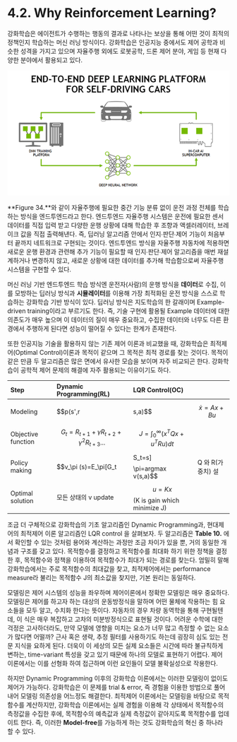 # 4.2. Why Reinforcement Learning?

강화학습은 에이전트가 수행하는 행동의 결과로 나타나는 보상을 통해 어떤 것이 최적의 정책인지 학습하는 머신 러닝 방식이다. 강화학습은 인공지능 중에서도 제어 공학과 비슷한 성격을 가지고 있으며 자율주행 외에도 로봇공학, 드론 제어 분야, 게임 등 현재 다양한 분야에서 활용되고 있다.

![Figure 34. End-to-End Learning](../.gitbook/assets/figure-34.png)

**Figure 34.**와 같이 자율주행에 필요한 중간 기능 분류 없이 운전 과정 전체를 학습하는 방식을 엔드투엔드라고 한다. 엔드투엔드 자율주행 시스템은 운전에 필요한 센서 데이터를 직접 입력 받고 다양한 운행 상황에 대해 학습한 후 조향과 액셀러레이터, 브레이크 값을 직접 출력해낸다. 즉, 딥러닝 알고리즘 안에서 인지∙판단∙제어 기능이 처음부터 끝까지 네트워크로 구현되는 것이다. 엔드투엔드 방식을 자율주행 자동차에 적용하면 새로운 운행 환경과 관련해 추가 기능이 필요할 때 인지∙판단∙제어 알고리즘을 매번 재설계하거나 변경하지 않고, 새로운 상황에 대한 데이터를 추가해 학습함으로써 자율주행 시스템을 구현할 수 있다.

머신 러닝 기반 엔드투엔드 학습 방식엔 운전자\(사람\)의 운행 방식을 **데이터**로 수집, 이를 모방하는 딥러닝 방식과 **시뮬레이터**를 이용해 가장 최적화된 운전 방식을 스스로 학습하는 강화학습 기반 방식이 있다. 딥러닝 방식은 지도학습의 한 갈래이며 Example-driven training이라고 부르기도 한다. 즉, 기술 구현에 활용될 Example 데이터에 대한 의존도가 매우 높으며 이 데이터의 질이 매우 중요하고, 수집한 데이터와 너무도 다른 환경에서 주행하게 된다면 성능이 떨어질 수 있다는 한계가 존재한다.

또한 인공지능 기술을 활용하지 않는 기존 제어 이론과 비교했을 때, 강화학습은 최적제어\(Optimal Control\)이론과 목적이 같으며 그 목적은 최적 경로를 찾는 것이다. 목적이 같은 만큼 두 알고리즘은 많은 면에서 유사한 모습을 보이며 자주 비교되곤 한다. 강화학습이 공학적 제어 문제의 해결에 자주 활용되는 이유이기도 하다.

| Step | Dynamic Programming\(RL\) | LQR Control\(OC\) |  |
| :--- | :--- | :--- | :--- |
| Modeling | $$p\(s',r | s,a\)$$ | $$\dot{x}=Ax+Bu$$ |
| Objective function | $$G_t=R_{t+1}+\gamma R_{t+2}+\gamma^2R_{t+3} ...$$ | $$J=\int_{0}^{\infty }(x^TQx+u^TRu)dt$$ |  |
| Policy making | $$v_\pi \(s\)=E_\pi\[G\_t | S\_t=s\]$$$$\pi=argmax v(s,a)$$ | Q 와 R\(가중치\) 설 |
| Optimal solution | 모든 상태의 v update | $$u=Kx$$\(K is gain which minimize J\) |  |

조금 더 구체적으로 강화학습의 기초 알고리즘인 Dynamic Programming과, 현대제어의 최적제어 이론 알고리즘인 LQR control 을 살펴보자. 두 알고리즘은 **Table 10.** 에서 확인할 수 있는 것처럼 용어와 계산하는 과정만 조금 차이가 있을 뿐, 거의 동일한 개념과 구조를 갖고 있다. 목적함수를 결정하고 목적함수를 최대화 하기 위한 정책을 결정한 후, 목적함수와 정책을 이용하여 목적함수가 최대가 되는 경로를 찾는다. 엄밀히 말해 강화학습에서는 주로 목적함수의 최대값을 찾고, 최적제어에서는 performance measure라 불리는 목적함수 J의 최소값을 찾지만, 기본 원리는 동일하다.

모델링은 제어 시스템의 성능을 좌우하며 제어이론에서 정확한 모델링은 매우 중요하다. 모델링은 제어를 하고자 하는 대상의 운동방정식을 말하며 어떤 물체에 작용하는 힘 요소들을 모두 알고, 수치화 한다는 뜻이다. 자동차의 경우 차량 동역학을 통해 구현될텐데, 이 식은 매우 복잡하고 고차의 미분방정식으로 표현될 것이다. 어려운 수학에 대한 걱정은 고사하더라도, 만약 모델에 영향을 미치는 요소가 너무 많고 측정할 수 없는 요소가 많다면 어떨까? 근사 혹은 생략, 추정 필터를 사용하기도 하는데 굉장히 심도 있는 전문 지식을 요하게 된다. 더욱이 이 세상의 모든 실제 요소들은 시간에 따라 불규칙하게 변하는, time-variant 특성을 갖고 있기 때문에 하나의 모델로 표현하기 어렵다. 제어 이론에서는 이를 선형화 하여 접근하며 이런 요인들이 모델 불확실성으로 작용한다.

하지만 Dynamic Programming 이후의 강화학습 이론에서는 이러한 모델링이 없이도 제어가 가능하다. 강화학습은 이 문제를 trial & error, 즉 경험을 이용한 방법으로 풀어내어 모델링 의존성을 어느정도 해결한다. 최적제어 이론에서는 모델링을 바탕으로 목적함수를 계산하지만, 강화학습 이론에서는 실제 경험을 이용해 각 상태에서 목적함수의 측정값을 수집한 후에, 목적함수의 예측값과 실제 측정값이 같아지도록 목적함수를 업데이트 한다. 즉, 이러한 **Model-free**를 가능하게 하는 것도 강화학습의 혁신 중 하나라 할 수 있다.

